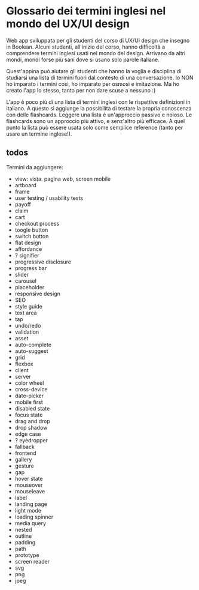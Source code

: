 # Glossario dei termini inglesi nel mondo del UX/UI design

Web app sviluppata per gli studenti del corso di UX/UI design che insegno in Boolean. Alcuni studenti, all'inizio del corso, hanno difficoltà a comprendere termini inglesi usati nel mondo del design. Arrivano da altri mondi, mondi forse più sani dove si usano solo parole italiane.

Quest'appina può aiutare gli studenti che hanno la voglia e disciplina di studiarsi una lista di termini fuori dal contesto di una conversazione. Io NON ho imparato i termini così, ho imparato per osmosi e imitazione. Ma ho creato l'app lo stesso, tanto per non dare scuse a nessuno :) 

L'app è poco più di una lista di termini inglesi con le rispettive definizioni in italiano. A questo si aggiunge la possibilità di testare la propria conoscenza con delle flashcards. Leggere una lista è un'approccio passivo e noioso. Le flashcards sono un approccio più attivo, e senz'altro più efficace. A quel punto la lista può essere usata solo come semplice reference (tanto per usare un termine inglese!).

## todos

Termini da aggiungere:

- view: vista. pagina web, screen mobile
- artboard
- frame
- user testing / usability tests
- payoff
- claim
- cart
- checkout process
- toogle button
- switch button
- flat design
- affordance
- ? signifier
- progressive disclosure
- progress bar
- slider
- carousel
- placeholder
- responsive design
- SEO
- style guide
- text area
- tap
- undo/redo
- validation
- asset
- auto-complete
- auto-suggest
- grid
- flexbox
- client
- server
- color wheel
- cross-device
- date-picker
- mobile first
- disabled state
- focus state
- drag and drop
- drop shadow
- edge case
- ? eyedropper
- fallback
- frontend
- gallery
- gesture
- gap
- hover state
- mouseover
- mouseleave
- label
- landing page
- light mode
- loading spinner
- media query
- nested
- outline
- padding
- path
- prototype
- screen reader
- svg
- png
- jpeg

